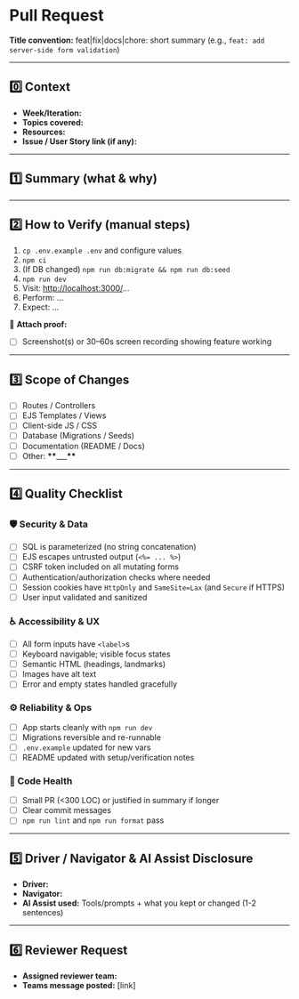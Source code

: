 # Pull Request

**Title convention:** feat|fix|docs|chore: short summary (e.g., `feat: add server-side form validation`)

---

## 0️⃣ Context

- **Week/Iteration:** <!-- e.g., Week 9 -->
- **Topics covered:** <!-- e.g., Express routing, EJS forms -->
- **Resources:** <!-- e.g., Textbook section 5.2, MDN docs on fetch, website x -->
- **Issue / User Story link (if any):** <!-- optional -->

---

## 1️⃣ Summary (what & why)

<!-- 3–6 sentences: What changed? Why now? What problem or feature does this address? -->

---

## 2️⃣ How to Verify (manual steps)

1. `cp .env.example .env` and configure values
2. `npm ci`
3. (If DB changed) `npm run db:migrate && npm run db:seed`
4. `npm run dev`
5. Visit: <http://localhost:3000/>...
6. Perform: ...
7. Expect: ...

📎 **Attach proof:**

- [ ] Screenshot(s) or 30–60s screen recording showing feature working

---

## 3️⃣ Scope of Changes

- [ ] Routes / Controllers
- [ ] EJS Templates / Views
- [ ] Client-side JS / CSS
- [ ] Database (Migrations / Seeds)
- [ ] Documentation (README / Docs)
- [ ] Other: ****\*\*****\_\_\_****\*\*****

---

## 4️⃣ Quality Checklist

### 🛡 Security & Data

- [ ] SQL is parameterized (no string concatenation)
- [ ] EJS escapes untrusted output (`<%= ... %>`)
- [ ] CSRF token included on all mutating forms
- [ ] Authentication/authorization checks where needed
- [ ] Session cookies have `HttpOnly` and `SameSite=Lax` (and `Secure` if HTTPS)
- [ ] User input validated and sanitized

### ♿ Accessibility & UX

- [ ] All form inputs have `<label>`s
- [ ] Keyboard navigable; visible focus states
- [ ] Semantic HTML (headings, landmarks)
- [ ] Images have alt text
- [ ] Error and empty states handled gracefully

### ⚙️ Reliability & Ops

- [ ] App starts cleanly with `npm run dev`
- [ ] Migrations reversible and re-runnable
- [ ] `.env.example` updated for new vars
- [ ] README updated with setup/verification notes

### 🧹 Code Health

- [ ] Small PR (<300 LOC) or justified in summary if longer
- [ ] Clear commit messages
- [ ] `npm run lint` and `npm run format` pass

---

## 5️⃣ Driver / Navigator & AI Assist Disclosure

- **Driver:** <!-- name -->
- **Navigator:** <!-- name or "solo" -->
- **AI Assist used:** Tools/prompts + what you kept or changed (1-2 sentences)

---

## 6️⃣ Reviewer Request

- **Assigned reviewer team:** <!-- e.g., Group 2 reviews Group 3 -->
- **Teams message posted:** [link] <!-- confirm cross-team communication -->
